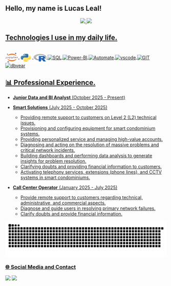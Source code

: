 ## Hello, my name is Lucas Leal!
<div align="center">
  <a href="https://github.com/danjour">
  <img height="180em" src="https://github-readme-stats.vercel.app/api?username=lucasleal7&show_icons=true&theme=vision-friendly-dark&include_all_commits=true&count_private=true"/>
  <img height="180em" src="https://github-readme-stats.vercel.app/api/top-langs/?username=lucasleal7&layout=compact&langs_count=7&theme=vision-friendly-dark"/>
</div>

## Technologies I use in my daily life.

<div style="display: inline_block"><br>

  <img align="center" alt="Jupyter" height="30" width="40" src="https://raw.githubusercontent.com/devicons/devicon/master/icons/jupyter/jupyter-original-wordmark.svg">
  <img align="center" alt="Python" height="30" width="40" src="https://raw.githubusercontent.com/devicons/devicon/master/icons/python/python-original.svg">
  <img align="center" alt="R" height="30" width="40" src="https://raw.githubusercontent.com/devicons/devicon/master/icons/r/r-original.svg">
  <img align="center" alt="SQL" height="30" width="40" src="https://icons.veryicon.com/png/o/file-type/file-type-icon-library/sql-9.png">
  <img align="center" alt="Power-BI" height="30" width="40" src="https://raw.githubusercontent.com/microsoft/PowerBI-Icons/main/SVG/Power-BI.svg">
  <img align="center" alt="Automate" height="30" width="40" src="https://github.com/microsoft/PowerBI-Icons/blob/main/PNG/Power-Automate-Colored.png?raw=true">
  <img align="center" alt="vscode" height="30" width="40" src="https://cdn.jsdelivr.net/gh/devicons/devicon@latest/icons/vscode/vscode-original.svg">
  <img align="center" alt="GIT" height="30" width="40" src="https://cdn.jsdelivr.net/gh/devicons/devicon@latest/icons/git/git-original.svg">
  <img align="center" alt="dbvear" height="30" width="40" src="https://cdn.jsdelivr.net/gh/devicons/devicon@latest/icons/dbeaver/dbeaver-original.svg">
</div>


## 📊 Professional Experience.

- **Junior Data and BI Analyst** (October 2025 - Present)
  
- **Smart Solutions** (July 2025 - October 2025)
  - Providing remote support to customers on Level 2 (L2) technical issues.
  - Provisioning and configuring equipment for smart condominium systems.
  - Providing personalized service and managing high-value accounts.
  - Diagnosing and acting on the resolution of massive problems and critical network incidents.
  - Building dashboards and performing data analysis to generate insights for problem resolution.
  - Clarifying doubts and providing financial information to customers.
  - Activating telephony services, extensions (phone lines), and CCTV systems in smart condominiums.

- **Call Center Operator** (January 2025 - July 2025)
  - Provide remote support to customers regarding technical, administrative, and commercial aspects.
  - Diagnose and guide users in resolving primary network failures.
  - Clarify doubts and provide financial information.
 


<picture align="center">
  <source media="(prefers-color-scheme: dark)" srcset="https://raw.githubusercontent.com/lucasleal7/lucasleal7/output/github-contribution-grid-snake-dark.svg">
  <source media="(prefers-color-scheme: light)" srcset="https://raw.githubusercontent.com/lucasleal7/lucasleal7/output/github-contribution-grid-snake-dark.svg">
  <img align="center" alt="github contribution grid snake animation" src="https://raw.githubusercontent.com/lucasleal7/lucasleal7/output/github-contribution-grid-snake.svg">
</picture>

### 🌐 Social Media and Contact
<div> 
  <a href="https://www.linkedin.com/in/lucas-leal-a25993270/" target="_blank"><img src="https://img.shields.io/badge/-LinkedIn-%230077B5?style=for-the-badge&logo=linkedin&logoColor=white" target="_blank"></a> 
    <a href = "lucasvidaleal@gmail.com"><img src="https://img.shields.io/badge/-Gmail-%23333?style=for-the-badge&logo=gmail&logoColor=white" target="_blank"></a>
</div>


  

